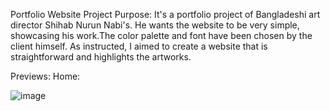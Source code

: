 Portfolio Website
Project Purpose:
It's a portfolio project of Bangladeshi art director Shihab Nurun Nabi's. He wants the website to be very simple, showcasing his work.The color palette and font have been chosen by the client himself. As instructed, I aimed to create a website that is straightforward and highlights the artworks.

Previews:
Home:

![image](https://github.com/AnikaAnmolSara/Portfolio-Website/assets/136097878/e7111521-7415-46d2-b1be-ada831da5d85)

